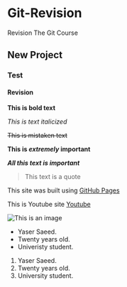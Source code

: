 # Git-Revision

Revision The Git Course

## New Project

### Test

#### Revision

**This is bold text**

_This is text italicized_

~~This is mistaken text~~

**This is _extremely_ important**

**_All this text is important_**

> This text is a quote

This site was built using [GitHub Pages](https://pages.github.com/)

This is Youtube site [Youtube](https://www.youtube.com/)

![This is an image](https://myoctocat.com/assets/images/base-octocat.svg)

- Yaser Saeed.
- Twenty years old.
- Univeristy student.

1. Yaser Saeed.
2. Twenty years old.
3. University student.